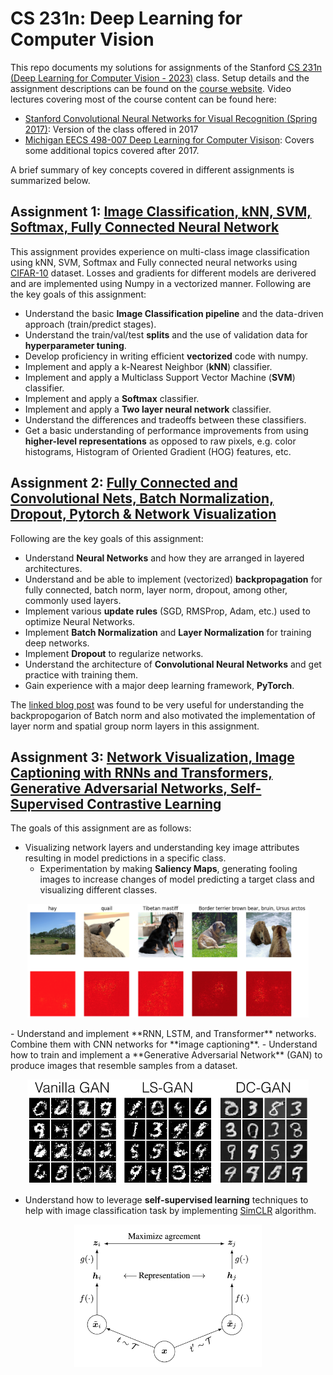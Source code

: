 # CS 231n: Deep Learning for Computer Vision
This repo documents my solutions for  assignments of the Stanford
[CS 231n (Deep Learning for Computer Vision - 2023)](http://cs231n.stanford.edu/) class. Setup details and the assignment descriptions can be found on the [course website](https://cs231n.github.io/). Video lectures covering most of the course content can be found here:
- [Stanford Convolutional Neural Networks for Visual Recognition (Spring 2017)](https://www.youtube.com/playlist?list=PL3FW7Lu3i5JvHM8ljYj-zLfQRF3EO8sYv): Version of the class offered in 2017
- [Michigan EECS 498-007 Deep Learning for Computer Visison](https://www.youtube.com/watch?v=dJYGatp4SvA&t=1s): Covers some additional topics covered after 2017.

A brief summary of key concepts covered in different assignments is summarized below.

## Assignment 1: [Image Classification, kNN, SVM, Softmax, Fully Connected Neural Network](assignment1)
This assignment provides experience on multi-class image classification using kNN, SVM, Softmax and Fully connected neural networks using [CIFAR-10](https://www.cs.toronto.edu/~kriz/cifar.html) dataset. Losses and gradients for different models are derivered and are implemented using Numpy in a vectorized manner. Following are the key goals of this assignment:
- Understand the basic **Image Classification pipeline** and the data-driven approach (train/predict stages).
- Understand the train/val/test **splits** and the use of validation data for **hyperparameter tuning**.
- Develop proficiency in writing efficient **vectorized** code with numpy.
- Implement and apply a k-Nearest Neighbor (**kNN**) classifier.
- Implement and apply a Multiclass Support Vector Machine (**SVM**) classifier.
- Implement and apply a **Softmax** classifier.
- Implement and apply a **Two layer neural network** classifier.
- Understand the differences and tradeoffs between these classifiers.
- Get a basic understanding of performance improvements from using **higher-level representations** as opposed to raw pixels, e.g. color histograms, Histogram of Oriented Gradient (HOG) features, etc.

## Assignment 2: [Fully Connected and Convolutional Nets, Batch Normalization, Dropout, Pytorch & Network Visualization](assignment2)
Following are the key goals of this assignment:
- Understand **Neural Networks** and how they are arranged in layered architectures.
- Understand and be able to implement (vectorized) **backpropagation** for fully connected, batch norm, layer norm, dropout, 
    among other, commonly used layers.
- Implement various **update rules** (SGD, RMSProp, Adam, etc.) used to optimize Neural Networks.
- Implement **Batch Normalization** and **Layer Normalization** for training deep networks.
- Implement **Dropout** to regularize networks.
- Understand the architecture of **Convolutional Neural Networks** and get practice with training them.
- Gain experience with a major deep learning framework, **PyTorch**.

The [linked blog post](https://kratzert.github.io/2016/02/12/understanding-the-gradient-flow-through-the-batch-normalization-layer.html) 
was found to be very useful for understanding the backpropogarion of Batch norm and also motivated the implementation 
of layer norm and spatial group norm layers in this assignment.

## Assignment 3: [Network Visualization, Image Captioning with RNNs and Transformers, Generative Adversarial Networks, Self-Supervised Contrastive Learning](assignment3)
The goals of this assignment are as follows:
- Visualizing network layers and understanding key image attributes resulting in model predictions in a specific class.
    - Experimentation by making **Saliency Maps**, generating fooling images to increase changes of model predicting a target class and visualizing different classes. 
<p align="center">
<img src="assignment3/images/Saliency_maps.png" alt="Saliency Maps" width="450"/> 
</p>
- Understand and implement **RNN, LSTM, and Transformer** networks. Combine them with CNN networks for **image captioning**.
- Understand how to train and implement a **Generative Adversarial Network** (GAN) to produce images that resemble samples from a dataset.

<p align="center">
<img src="assignment3/images/gan_outputs_pytorch.png" alt="Vanilla, Least Square, Deep Convolutional GAN outputs on MNIST dataset" width="450"/> 
</p>

- Understand how to leverage **self-supervised learning** techniques to help with image classification task by implementing [SimCLR](https://arxiv.org/pdf/2002.05709.pdf) algorithm.

<p align="center">
<img src="assignment3/images/simclr_fig2.png" alt="SimCLR algorithm implemented in this assignment" width="300"/> 
</p>